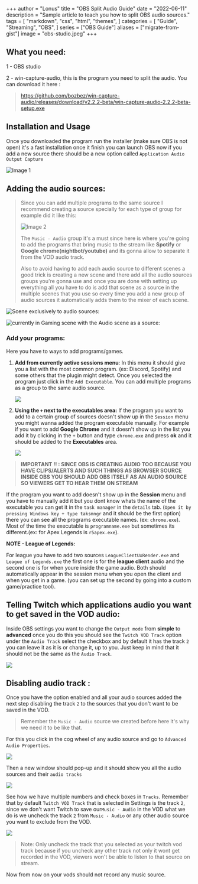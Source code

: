 +++
author = "Lonus"
title = "OBS Split Audio Guide"
date = "2022-06-11"
description = "Sample article to teach you how to split OBS audio sources."
tags = [
    "markdown",
    "css",
    "html",
    "themes",
]
categories = [
    "Guide",
    "Streaming",
    "OBS",
]
series = ["OBS Guide"]
aliases = ["migrate-from-gist"]
image = "obs-studio.jpeg"
+++

## **What you need:**

1 - OBS studio

2 - win-capture-audio, this is the program you need to split the audio. You can download it here :

> https://github.com/bozbez/win-capture-audio/releases/download/v2.2.2-beta/win-capture-audio-2.2.2-beta-setup.exe

## Installation and Usage

Once you downloaded the program run the installer (make sure OBS is not open) it's a fast installation once it finish you can launch OBS now if you add a new source there should be a new option called `Application Audio Output Capture`

![Image 1 ](image1.png)

## Adding the audio sources:

> Since you can add multiple programs to the same source I recommend creating a source specially for each type of group for example did it like this:
> 
> ![Image 2](image2.png)
> 
> The `Music - Audio` group it's a must since here is where you're going to add the programs that bring music to the stream like **Spotify** or **Google chrome(nightbot/youtube)** and its gonna allow to separate it from the VOD audio track.
> 
> Also to avoid having to add each audio source to different scenes a good trick is creating a new scene and there add all the audio sources groups you're gonna use and once you are done with setting up everything all you have to do is add that scene as a source in the multiple scenes that you use so every time you add a new group of audio sources it automatically adds them to the mixer of each scene.

 ![*Scene exclusively to audio sources:*](image3.png)

![*currently in Gaming scene with the Audio scene as a source:*](image4.png)

### **Add your programs:**

Here you have to ways to add programs/games.

1. **Add from currently active sessions menu**: In this menu it should give you a list with the most common program. (ex: Discord, Spotify) and some others that the plugin might detect. Once you selected the program just click in the `Add Executable`. You can add multiple programs as a group to the same audio source.
   
   ![](image5.png)

2. **Using the `+` next to the executables area:** If the program you want to add to a certain group of sources doesn't show up in the `Session` menu you might wanna added the program executable manually. For example if you want to add **Google Chrome** and it doesn't show up in the list you add it by clicking in the `+` button and type `chrome.exe` and press **ok** and it should be added to the **Executables** area.
   
   ![](image6.png)

> **IMPORTANT !! : SINCE OBS IS CREATING AUDIO TOO BECAUSE YOU HAVE CLIPS/ALERTS AND SUCH THINGS AS BROWSER SOURCE INSIDE OBS YOU SHOULD ADD OBS ITSELF AS AN AUDIO SOURCE SO VIEWERS GET TO HEAR THEM ON STREAM**

If the program you want to add doesn't show up in the **Session** menu and you have to manually add it but you dont know whats the name of the executable you can get it in the `task manager` in the `details` tab. (`Open it by pressing Windows key + type taksmngr` and it should be the first option) there you can see all the programs executable names. (ex: `chrome.exe`). Most of the time the executable is `programname.exe` but sometimes its different.(ex: for Apex Legends is `r5apex.exe`).

**NOTE - League of Legends:**

For league you have to add two sources `LeagueClientUxRender.exe` and `League of Legends.exe` the first one is for the **league client** audio and the second one is for when youre inside the game audio. Both should automatically appear in the session menu when you open the client and when you get in a game. (you can set up the second by going into a custom game/practice tool).

## **Telling Twitch which applications audio you want to get saved in the VOD audio:**

Inside OBS settings you want to change the `Output mode` from **simple** to **advanced** once you do this you should see the `Twitch VOD Track` option under the `Audio Track` select the checkbox and by default it has the track `2` you can leave it as it is or change it, up to you. Just keep in mind that it should not be the same as the `Audio Track`.

![](image7.png)

## Disabling audio track :

Once you have the option enabled and all your audio sources added the next step disabling the track `2` to the sources that you don't want to be saved in the VOD.

> Remember the `Music - Audio` source we created before here it's why we need it to be like that.

For this you click in the cog wheel of any audio source and go to `Advanced Audio Properties`.

![](image8.png)

Then a new window should pop-up and it should show you all the audio sources and their `audio tracks`

![](image9.png)

See how we have multiple numbers and check boxes in `Tracks`. Remember that by default `Twitch VOD Track` that is selected in Settings is the track `2`, since we don't want Twitch to save our`Music - Audio` in the VOD what we do is we uncheck the track `2` from `Music - Audio` or any other audio source you want to exclude from the VOD.

![](image10.png)

> Note: Only uncheck the track that you selected as your twitch vod track because if you uncheck any other track not only it wont get recorded in the VOD, viewers won't be able to listen to that source on stream.

Now from now on your vods should not record any music source.